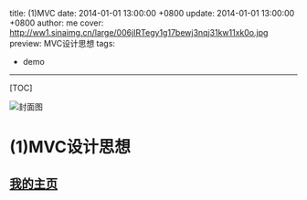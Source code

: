 title:  (1)MVC
date: 2014-01-01 13:00:00 +0800
update: 2014-01-01 13:00:00 +0800
author: me
cover: http://ww1.sinaimg.cn/large/006jIRTegy1g17bewj3nqj31kw11xk0o.jpg
preview:  MVC设计思想
tags:

  -  demo

---



[TOC]

![封面图]()

# (1)MVC设计思想
## [我的主页](https://suveng.github.io/blog/)



